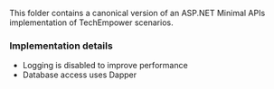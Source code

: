 This folder contains a canonical version of an ASP.NET Minimal APIs implementation of TechEmpower scenarios.

### Implementation details

- Logging is disabled to improve performance
- Database access uses Dapper
